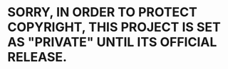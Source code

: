# SORRY, IN ORDER TO PROTECT COPYRIGHT, THIS PROJECT IS SET AS "PRIVATE" UNTIL ITS OFFICIAL RELEASE.
